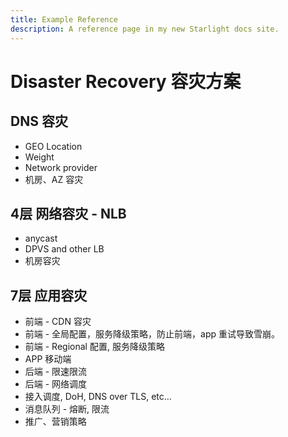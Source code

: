 ```yaml
---
title: Example Reference
description: A reference page in my new Starlight docs site.
---
```


# Disaster Recovery 容灾方案

## DNS 容灾

- GEO Location
- Weight
- Network provider
- 机房、AZ 容灾

## 4层 网络容灾 - NLB

- anycast
- DPVS and other LB
- 机房容灾

## 7层 应用容灾

- 前端 - CDN 容灾
- 前端 - 全局配置，服务降级策略，防止前端，app 重试导致雪崩。
- 前端 - Regional 配置, 服务降级策略
- APP 移动端
- 后端 - 限速限流
- 后端 - 网络调度
- 接入调度, DoH, DNS over TLS, etc...
- 消息队列 - 熔断, 限流
- 推广、营销策略
